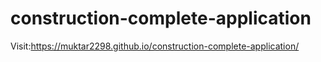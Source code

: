 # construction-complete-application
Visit:https://muktar2298.github.io/construction-complete-application/
